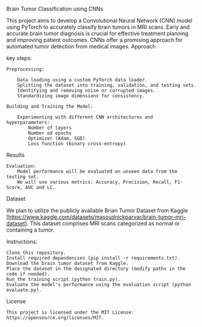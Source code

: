Brain Tumor Classification using CNNs

This project aims to develop a Convolutional Neural Network (CNN) model using PyTorch to accurately classify brain tumors in MRI scans. Early and accurate brain tumor diagnosis is crucial for effective treatment planning and improving patient outcomes. CNNs offer a promising approach for automated tumor detection from medical images.
Approach

key steps:

    Preprocessing:
        
        Data loading using a custom PyTorch data loader.
        Splitting the dataset into training, validation, and testing sets.
        Identifying and removing noise or corrupted images.
        Standardizing image dimensions for consistency.
        
    Building and Training the Model:
        
        Experimenting with different CNN architectures and hyperparameters:
            Number of layers
            Number od epochs
            Optimizer (Adam, SGD)
            Loss function (binary cross-entropy)
        

Results

    Evaluation:
        Model performance will be evaluated on unseen data from the testing set.
        We will use various metrics: Accuracy, Precision, Recall, F1-Score, AUC and LC.

Dataset

We plan to utilize the publicly available Brian Tumor Dataset from Kaggle [https://www.kaggle.com/datasets/masoudnickparvar/brain-tumor-mri-dataset]. This dataset comprises MRI scans categorized as normal or containing a tumor.


Instructions:

    Clone this repository.
    Install required dependencies (pip install -r requirements.txt).
    Download the brain tumor dataset from Kaggle.
    Place the dataset in the designated directory (modify paths in the code if needed).
    Run the training script (python train.py).
    Evaluate the model's performance using the evaluation script (python evaluate.py).

License
    
    This project is licensed under the MIT License: https://opensource.org/licenses/MIT.
